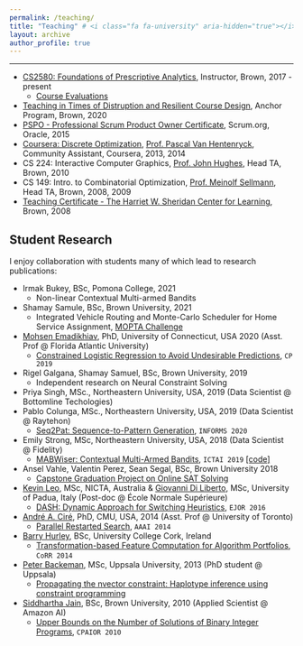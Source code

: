 ```yaml
---
permalink: /teaching/
title: "Teaching" # <i class="fa fa-university" aria-hidden="true"></i> 
layout: archive
author_profile: true
---
```


---

- [CS2580: Foundations of Prescriptive Analytics](https://cs.brown.edu/courses/csci2951-o/), Instructor, Brown, 2017 - present
  - [Course Evaluations](https://sites.google.com/site/serdrk/Student_Evaluations.pdf?attredirects=0)
- [Teaching in Times of Distruption and Resilient Course Design](https://www.brown.edu/sheridan/programs-services/institutes-retreats/anchor), Anchor Program, Brown, 2020
- [PSPO - Professional Scrum Product Owner Certificate](https://www.scrum.org/professional-scrum-product-owner-i-certification), Scrum.org, Oracle, 2015
- [Coursera: Discrete Optimization](https://www.coursera.org/learn/discrete-optimization), [Prof. Pascal Van Hentenryck](https://sites.gatech.edu/pascal-van-hentenryck/), Community Assistant, Coursera, 2013, 2014
- CS 224: Interactive Computer Graphics, [Prof. John Hughes](http://cs.brown.edu/people/jhughes/), Head TA, Brown, 2010
- CS 149: Intro. to Combinatorial Optimization, [Prof. Meinolf Sellmann](https://en.wikipedia.org/wiki/Meinolf_Sellmann), Head TA, Brown, 2008, 2009
- [Teaching Certificate - The Harriet W. Sheridan Center for Learning](https://www.brown.edu/about/administration/sheridan-center/), Brown, 2008

## Student Research

I enjoy collaboration with students many of which lead to research publications:

* Irmak Bukey, BSc, Pomona College, 2021 
  * Non-linear Contextual Multi-armed Bandits 
* Shamay Samule, BSc, Brown University, 2021
  * Integrated Vehicle Routing and Monte-Carlo Scheduler for Home Service Assignment, [MOPTA Challenge](https://coral.ise.lehigh.edu/~mopta/)
* [Mohsen Emadikhiav](https://business.fau.edu/faculty-research/new-faculty-fall-2020/mohsen-emadikhiav/index.php), PhD, University of Connecticut, USA 2020 (Asst. Prof @ Florida Atlantic University)
  * [Constrained Logistic Regression to Avoid Undesirable Predictions](https://cp2019.a4cp.org/accepted_abstracts.html), `CP 2019`
* Rigel Galgana, Shamay Samuel, BSc, Brown University, 2019
  * Independent research on Neural Constraint Solving
* Priya Singh, MSc., Northeastern University, USA, 2019 (Data Scientist @ Bottomline Techologies)
* Pablo Colunga, MSc., Northeastern University, USA, 2019 (Data Scientist @ Raytehon)
  * [Seq2Pat: Sequence-to-Pattern Generation](https://github.com/fidelity/seq2pat), `INFORMS 2020`
* Emily Strong, MSc, Northeastern University, USA, 2018 (Data Scientist @ Fidelity)
  * [MABWiser: Contextual Multi-Armed Bandits](https://ieeexplore.ieee.org/document/8995418), `ICTAI 2019` [[code]](https://github.com/fmr-llc/mabwiser)
* Ansel Vahle, Valentin Perez, Sean Segal, BSc, Brown University 2018 
  * [Capstone Graduation Project on Online SAT Solving](https://github.com/skadio/cs2951o-capstone)
* [Kevin Leo](https://scholar.google.com/citations?user=LA15o4gAAAAJ&hl=en), MSc, NICTA, Australia & [Giovanni Di Liberto](https://diliberg.net/), MSc, University of Padua, Italy (Post-doc @ École Normale Supérieure)
  * [DASH: Dynamic Approach for Switching Heuristics](http://link.springer.com/article/10.1007%2Fs10601-015-9211-0), `EJOR 2016` 
* [André A. Ciré](https://www.rotman.utoronto.ca/FacultyAndResearch/Faculty/FacultyBios/Cire.aspx), PhD, CMU, USA, 2014 (Asst. Prof @ University of Toronto)
  * [Parallel Restarted Search](https://www.aaai.org/ocs/index.php/AAAI/AAAI14/paper/viewFile/8597/8509), `AAAI 2014`
* [Barry Hurley](https://scholar.google.com/citations?user=pb2aWU4AAAAJ&hl=en), BSc, University College Cork, Ireland
  * [Transformation-based Feature Computation for Algorithm Portfolios](http://arxiv.org/abs/1401.2474), `CoRR 2014` 
* [Peter Backeman](https://scholar.google.se/citations?hl=sv&user=N6nl4_sAAAAJ&view_op=list_works&sortby=pubdate),
 MSc, Uppsala University, 2013 (PhD student @ Uppsala)
  * [Propagating the nvector constraint: Haplotype inference using constraint programming](http://uu.diva-portal.org/smash/get/diva2:669008/FULLTEXT01.pdf) 
* [Siddhartha Jain](https://scholar.google.com/citations?user=mBJIa8cAAAAJ&hl=en), BSc, Brown University, 2010 (Applied Scientist @ Amazon AI)
  * [Upper Bounds on the Number of Solutions of Binary Integer Programs](http://www.springerlink.com/content/l23l736k681t8800/), `CPAIOR 2010` 
